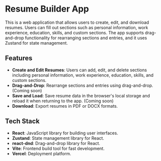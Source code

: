 # Resume Builder App

This is a web application that allows users to create, edit, and download resumes. Users can fill out sections such as personal information, work experience, education, skills, and custom sections. The app supports drag-and-drop functionality for rearranging sections and entries, and it uses Zustand for state management.

## Features

- **Create and Edit Resumes**: Users can add, edit, and delete sections including personal information, work experience, education, skills, and custom sections.
- **Drag-and-Drop**: Rearrange sections and entries using drag-and-drop. (Coming soon)
- **Save and Load**: Save resume data in the browser's local storage and reload it when returning to the app. (Coming soon)
- **Download**: Export resumes in PDF or DOCX formats.

## Tech Stack

- **React**: JavaScript library for building user interfaces.
- **Zustand**: State management library for React.
- **react-dnd**: Drag-and-drop library for React.
- **Vite**: Frontend build tool for fast development.
- **Vercel**: Deployment platform.
